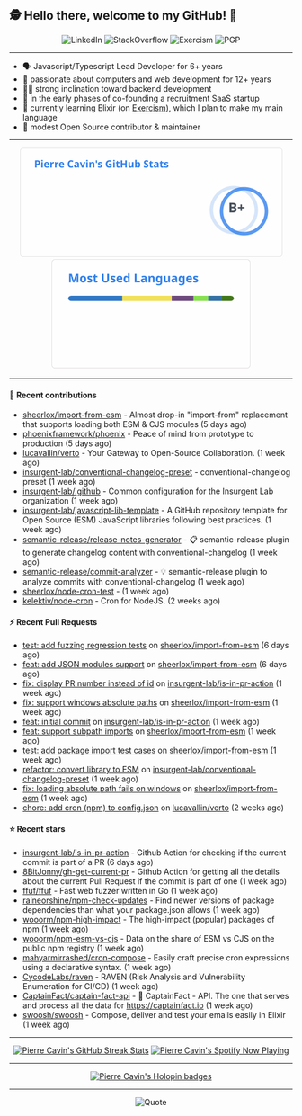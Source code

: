 <h2 style="display:inline" align="center">🕵️ Hello there, welcome to my GitHub! 👋</h2>
<br />
<p align="center">
    <a href="https://links.sherlox.io/github-linkedin" target="_blank" style="text-decoration: none;">
        <img src="https://img.shields.io/badge/LinkedIn-0077b5?style=flat-square&logo=linkedin" alt="LinkedIn">
    </a>
    <a href="https://links.sherlox.io/github-stackoverflow" target="_blank" style="text-decoration: none;">
        <img src="https://img.shields.io/badge/StackOverflow-9a9c9f?style=flat-square&logo=StackOverflow" alt="StackOverflow">
    </a>
    <a href="https://links.sherlox.io/github-exercism" target="_blank" style="text-decoration: none;">
        <img src="https://img.shields.io/badge/Exercism-7600fe?style=flat-square&logo=Exercism" alt="Exercism">
    </a>
    <a href="https://pgp.mit.edu/pks/lookup?op=get&search=0x48D089FE8FC01A4E7E88EE9611567DFABCB9256E" target="_blank" style="text-decoration: none;">
        <img src="https://img.shields.io/badge/pgp-0x11567DFABCB9256E-313131?style=flat&labelColor=313131&color=313131" alt="PGP">
    </a>
</p>

---

<ul>
    <li>🗣 Javascript/Typescript Lead Developer for 6+ years</li>
    <li>👴 passionate about computers and web development for 12+ years</li>
    <li>🧑‍💻 strong inclination toward backend development</li>
    <li>👷 in the early phases of co-founding a recruitment SaaS startup</li>
    <li>💜 currently learning Elixir (on <a href="https://links.sherlox.io/github-exercism-elixir-track">Exercism</a>), which I plan to make my main language</li>
    <li>🫶 modest Open Source contributor & maintainer</li>
</ul>

---

<div align="center">
  <a href="https://github-readme-stats.sherlox.io" style="display: inline-block;">
    <img src="assets/stats.svg" alt="Pierre Cavin's Github stats" height="195px" />
  </a>
  
  <a href="https://github-readme-stats.sherlox.io" style="display: inline-block;">
    <img src="assets/top-langs.svg" alt="Pierre Cavin's Most used languages" height="195px" />
  </a>
</div>

---

#### 🫶 Recent contributions

- [sheerlox/import-from-esm](https://github.com/sheerlox/import-from-esm) - Almost drop-in &#34;import-from&#34; replacement that supports loading both ESM &amp; CJS modules (5 days ago)
- [phoenixframework/phoenix](https://github.com/phoenixframework/phoenix) - Peace of mind from prototype to production (5 days ago)
- [lucavallin/verto](https://github.com/lucavallin/verto) - Your Gateway to Open-Source Collaboration. (1 week ago)
- [insurgent-lab/conventional-changelog-preset](https://github.com/insurgent-lab/conventional-changelog-preset) - conventional-changelog preset (1 week ago)
- [insurgent-lab/.github](https://github.com/insurgent-lab/.github) - Common configuration for the Insurgent Lab organization (1 week ago)
- [insurgent-lab/javascript-lib-template](https://github.com/insurgent-lab/javascript-lib-template) - A GitHub repository template for Open Source (ESM) JavaScript libraries following best practices. (1 week ago)
- [semantic-release/release-notes-generator](https://github.com/semantic-release/release-notes-generator) - :clipboard: semantic-release plugin to generate changelog content with conventional-changelog (1 week ago)
- [semantic-release/commit-analyzer](https://github.com/semantic-release/commit-analyzer) - :bulb: semantic-release plugin to analyze commits with conventional-changelog (1 week ago)
- [sheerlox/node-cron-test](https://github.com/sheerlox/node-cron-test) -  (1 week ago)
- [kelektiv/node-cron](https://github.com/kelektiv/node-cron) - Cron for NodeJS. (2 weeks ago)

#### ⚡ Recent Pull Requests

- [test: add fuzzing regression tests](https://github.com/sheerlox/import-from-esm/pull/43) on [sheerlox/import-from-esm](https://github.com/sheerlox/import-from-esm) (6 days ago)
- [feat: add JSON modules support](https://github.com/sheerlox/import-from-esm/pull/42) on [sheerlox/import-from-esm](https://github.com/sheerlox/import-from-esm) (6 days ago)
- [fix: display PR number instead of id](https://github.com/insurgent-lab/is-in-pr-action/pull/2) on [insurgent-lab/is-in-pr-action](https://github.com/insurgent-lab/is-in-pr-action) (1 week ago)
- [fix: support windows absolute paths](https://github.com/sheerlox/import-from-esm/pull/40) on [sheerlox/import-from-esm](https://github.com/sheerlox/import-from-esm) (1 week ago)
- [feat: initial commit](https://github.com/insurgent-lab/is-in-pr-action/pull/1) on [insurgent-lab/is-in-pr-action](https://github.com/insurgent-lab/is-in-pr-action) (1 week ago)
- [feat: support subpath imports](https://github.com/sheerlox/import-from-esm/pull/35) on [sheerlox/import-from-esm](https://github.com/sheerlox/import-from-esm) (1 week ago)
- [test: add package import test cases](https://github.com/sheerlox/import-from-esm/pull/34) on [sheerlox/import-from-esm](https://github.com/sheerlox/import-from-esm) (1 week ago)
- [refactor: convert library to ESM](https://github.com/insurgent-lab/conventional-changelog-preset/pull/111) on [insurgent-lab/conventional-changelog-preset](https://github.com/insurgent-lab/conventional-changelog-preset) (1 week ago)
- [fix: loading absolute path fails on windows](https://github.com/sheerlox/import-from-esm/pull/31) on [sheerlox/import-from-esm](https://github.com/sheerlox/import-from-esm) (1 week ago)
- [chore: add cron (npm) to config.json](https://github.com/lucavallin/verto/pull/294) on [lucavallin/verto](https://github.com/lucavallin/verto) (2 weeks ago)

#### ⭐ Recent stars

- [insurgent-lab/is-in-pr-action](https://github.com/insurgent-lab/is-in-pr-action) - Github Action for checking if the current commit is part of a PR (6 days ago)
- [8BitJonny/gh-get-current-pr](https://github.com/8BitJonny/gh-get-current-pr) - Github Action for getting all the details about the current Pull Request if the commit is part of one (1 week ago)
- [ffuf/ffuf](https://github.com/ffuf/ffuf) - Fast web fuzzer written in Go (1 week ago)
- [raineorshine/npm-check-updates](https://github.com/raineorshine/npm-check-updates) - Find newer versions of package dependencies than what your package.json allows (1 week ago)
- [wooorm/npm-high-impact](https://github.com/wooorm/npm-high-impact) - The high-impact (popular) packages of npm (1 week ago)
- [wooorm/npm-esm-vs-cjs](https://github.com/wooorm/npm-esm-vs-cjs) - Data on the share of ESM vs CJS on the public npm registry (1 week ago)
- [mahyarmirrashed/cron-compose](https://github.com/mahyarmirrashed/cron-compose) - Easily craft precise cron expressions using a declarative syntax. (1 week ago)
- [CycodeLabs/raven](https://github.com/CycodeLabs/raven) - RAVEN (Risk Analysis and Vulnerability Enumeration for CI/CD) (1 week ago)
- [CaptainFact/captain-fact-api](https://github.com/CaptainFact/captain-fact-api) - 🔎 CaptainFact - API. The one that serves and process all the data for https://captainfact.io (1 week ago)
- [swoosh/swoosh](https://github.com/swoosh/swoosh) - Compose, deliver and test your emails easily in Elixir (1 week ago)

---

<div align="center">
  <a href="https://github-readme-streak-stats.herokuapp.com" style="display: inline-block;">
    <img src="https://github-readme-streak-stats.sherlox.io/?user=sheerlox&theme=default&mode=weekly&disable_animations=true" alt="Pierre Cavin's GitHub Streak Stats" height="247px" />
  </a>

  <a href="https://links.sherlox.io/github-spotify" style="display: inline-block;">
    <img src="https://spotify-github-profile.vercel.app/api/view?uid=6ridtm5cbc0y9bf5qmtqpoupv&cover_image=true&theme=default&show_offline=false&background_color=121212&interchange=true&bar_color_cover=true" alt="Pierre Cavin's Spotify Now Playing" height="240px" />
  </a>
</div>

---

<div align="center">
  <a href="https://holopin.io/@sheerlox" style="display: inline-block;">
    <img src="https://holopin.me/sheerlox" alt="Pierre Cavin's Holopin badges" height="253px" />
  </a>
</div>

---

<p align="center">
    <a href="https://github.com/piyushsuthar/github-readme-quotes" target="_blank" style="text-decoration: none;">
        <img src="https://quotes-github-readme.vercel.app/api?type=horizontal&quote=Inaction%20will%20cause%20a%20man%20to%20sink%20into%20the%20slough%20of%20despond%20and%20vanish%20without%20a%20trace.&author=Farley%20Mowat" alt="Quote">
    </a>
</p>
